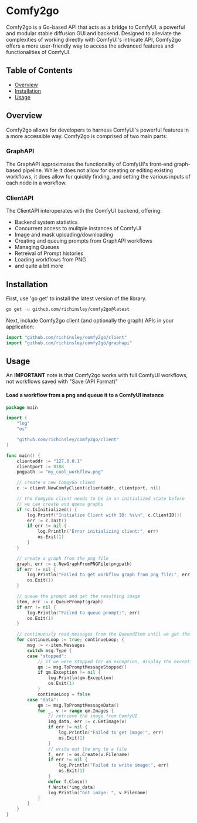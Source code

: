 # Comfy2go

Comfy2go is a Go-based API that acts as a bridge to ComfyUI, a powerful and modular stable diffusion GUI and backend. Designed to alleviate the complexities of working directly with ComfyUI's intricate API, Comfy2go offers a more user-friendly way to access the advanced features and functionalities of ComfyUI.


## Table of Contents

- [Overview](#overview)
- [Installation](#installation)
- [Usage](#usage)

## Overview

Comfy2go allows for developers to harness ComfyUI's powerful features in a more accessible way. Comfy2go is comprised of two main parts:

### GraphAPI
The GraphAPI approximates the functionality of ComfyUI's front-end graph-based pipeline.  While it does not allow for creating or editing existing workflows, it does allow for quickly finding, and setting the various inputs of each node in a workflow.

### ClientAPI
The ClientAPI interoperates with the ComfyUI backend, offering:
- Backend system statistics
- Concurrent access to mulitple instances of ComfyUI
- Image and mask uploading/downloading
- Creating and queuing prompts from GraphAPI workflows
- Managing Queues
- Retreival of Prompt histories
- Loading workflows from PNG
- and quite a bit more

## Installation
First, use 'go get' to install the latest version of the library.
```bash
go get -u github.com/richinsley/comfy2go@latest
```
Next, include Comfy2go client (and optionally the graph) APIs in your application:
```go
import "github.com/richinsley/comfy2go/client"
import "github.com/richinsley/comfy2go/graphapi"
```
## Usage
An **IMPORTANT** note is that Comfy2go works with full ComfyUI workflows, not workflows saved with "Save (API Format)"

#### Load a workflow from a png and queue it to a ComfyUI instance
```go
package main

import (
	"log"
	"os"

	"github.com/richinsley/comfy2go/client"
)

func main() {
	clientaddr := "127.0.0.1"
	clientport := 8188
	pngpath := "my_cool_workflow.png"

	// create a new ComgyGo client
	c := client.NewComfyClient(clientaddr, clientport, nil)

	// the ComgyGo client needs to be in an initialized state before
	// we can create and queue graphs
	if !c.IsInitialized() {
		log.Printf("Initialize Client with ID: %s\n", c.ClientID())
		err := c.Init()
		if err != nil {
			log.Println("Error initializing client:", err)
			os.Exit(1)
		}
	}

	// create a graph from the png file
	graph, err := c.NewGraphFromPNGFile(pngpath)
	if err != nil {
		log.Println("Failed to get workflow graph from png file:", err)
		os.Exit(1)
	}

	// queue the prompt and get the resulting image
	item, err := c.QueuePrompt(graph)
	if err != nil {
		log.Println("Failed to queue prompt:", err)
		os.Exit(1)
	}

	// continuously read messages from the QueuedItem until we get the "stopped" message type
	for continueLoop := true; continueLoop; {
		msg := <-item.Messages
		switch msg.Type {
		case "stopped":
			// if we were stopped for an exception, display the exception message
			qm := msg.ToPromptMessageStopped()
			if qm.Exception != nil {
				log.Println(qm.Exception)
				os.Exit(1)
			}
			continueLoop = false
		case "data":
			qm := msg.ToPromptMessageData()
			for _, v := range qm.Images {
				// retrieve the image from ComfyUI
				img_data, err := c.GetImage(v)
				if err != nil {
					log.Println("Failed to get image:", err)
					os.Exit(1)
				}
				// write out the png to a file
				f, err := os.Create(v.Filename)
				if err != nil {
					log.Println("Failed to write image:", err)
					os.Exit(1)
				}
				defer f.Close()
				f.Write(*img_data)
				log.Println("Got image: ", v.Filename)
			}
		}
	}
}

```
